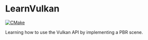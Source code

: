 # LearnVulkan

[![CMake](https://github.com/lcdavison/LearnVulkan/actions/workflows/CMakeCI.yml/badge.svg?branch=main)](https://github.com/lcdavison/LearnVulkan/actions/workflows/CMakeCI.yml)

Learning how to use the Vulkan API by implementing a PBR scene.
